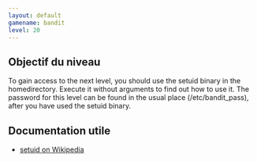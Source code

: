 ```yaml
---
layout: default
gamename: bandit
level: 20
---
```

Objectif du niveau
----------
To gain access to the next level, you should use the setuid binary
in the homedirectory. Execute it without arguments to find out how
to use it. The password for this level can be found in the usual
place (/etc/bandit\_pass), after you have used the setuid binary.

Documentation utile
------------------------
- [setuid on Wikipedia][]

[setuid on Wikipedia]: http://en.wikipedia.org/wiki/Setuid
